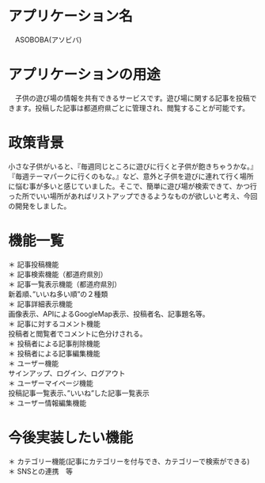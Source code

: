 # アプリケーション名
　ASOBOBA(アソビバ)
# アプリケーションの用途
　子供の遊び場の情報を共有できるサービスです。遊び場に関する記事を投稿できます。投稿した記事は都道府県ごとに管理され、閲覧することが可能です。
# 政策背景
 小さな子供がいると、『毎週同じところに遊びに行くと子供が飽きちゃうかな。』『毎週テーマパークに行くのもな。』など、意外と子供を遊びに連れて行く場所に悩む事が多いと感じていました。そこで、簡単に遊び場が検索できて、かつ行った所でいい場所があればリストアップできるようなものが欲しいと考え、今回の開発をしました。
# 機能一覧
 ＊ 記事投稿機能  
 ＊ 記事検索機能（都道府県別）  
 ＊ 記事一覧表示機能（都道府県別）  
   新着順、”いいね多い順”の２種類  
 ＊ 記事詳細表示機能  
  画像表示、APIによるGoogleMap表示、投稿者名、記事題名等。  
 ＊ 記事に対するコメント機能  
  投稿者と閲覧者でコメントに色分けされる。  
 ＊ 投稿者による記事削除機能  
 ＊ 投稿者による記事編集機能  
 ＊ ユーザー機能  
  サインアップ、ログイン、ログアウト  
 ＊ ユーザーマイページ機能  
  投稿記事一覧表示、”いいね”した記事一覧表示  
 ＊ ユーザー情報編集機能  
# 今後実装したい機能  
＊ カテゴリー機能(記事にカテゴリーを付与でき、カテゴリーで検索ができる)  
＊ SNSとの連携　等  

